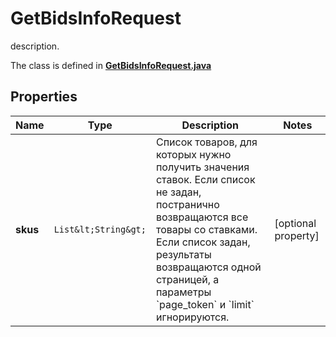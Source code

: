 

# GetBidsInfoRequest

description.

The class is defined in **[GetBidsInfoRequest.java](../../src/main/java/org/openapitools/model/GetBidsInfoRequest.java)**

## Properties

Name | Type | Description | Notes
------------ | ------------- | ------------- | -------------
**skus** | `List&lt;String&gt;` | Список товаров, для которых нужно получить значения ставок.  Если список не задан, постранично возвращаются все товары со ставками.  Если список задан, результаты возвращаются одной страницей, а параметры &#x60;page_token&#x60; и &#x60;limit&#x60; игнорируются.  |  [optional property]



